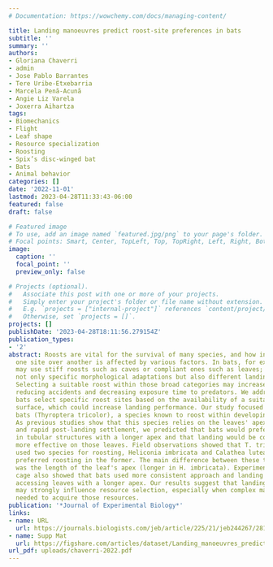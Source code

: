 ```yaml
---
# Documentation: https://wowchemy.com/docs/managing-content/

title: Landing manoeuvres predict roost-site preferences in bats
subtitle: ''
summary: ''
authors:
- Gloriana Chaverri
- admin
- Jose Pablo Barrantes
- Tere Uribe-Etxebarria
- Marcela Penã-Acunã
- Angie Liz Varela
- Joxerra Aihartza
tags:
- Biomechanics
- Flight
- Leaf shape
- Resource specialization
- Roosting
- Spix’s disc-winged bat
- Bats
- Animal behavior
categories: []
date: '2022-11-01'
lastmod: 2023-04-28T11:33:43-06:00
featured: false
draft: false

# Featured image
# To use, add an image named `featured.jpg/png` to your page's folder.
# Focal points: Smart, Center, TopLeft, Top, TopRight, Left, Right, BottomLeft, Bottom, BottomRight.
image:
  caption: ''
  focal_point: ''
  preview_only: false

# Projects (optional).
#   Associate this post with one or more of your projects.
#   Simply enter your project's folder or file name without extension.
#   E.g. `projects = ["internal-project"]` references `content/project/deep-learning/index.md`.
#   Otherwise, set `projects = []`.
projects: []
publishDate: '2023-04-28T18:11:56.279154Z'
publication_types:
- '2'
abstract: Roosts are vital for the survival of many species, and how individuals choose
  one site over another is affected by various factors. In bats, for example, species
  may use stiff roosts such as caves or compliant ones such as leaves; each type requires
  not only specific morphological adaptations but also different landing manoeuvres.
  Selecting a suitable roost within those broad categories may increase landing performance,
  reducing accidents and decreasing exposure time to predators. We addressed whether
  bats select specific roost sites based on the availability of a suitable landing
  surface, which could increase landing performance. Our study focused on Spix's disc-winged
  bats (Thyroptera tricolor), a species known to roost within developing tubular leaves.
  As previous studies show that this species relies on the leaves' apex for safe landing
  and rapid post-landing settlement, we predicted that bats would prefer to roost
  in tubular structures with a longer apex and that landing would be consistently
  more effective on those leaves. Field observations showed that T. tricolor predominantly
  used two species for roosting, Heliconia imbricata and Calathea lutea, but they
  preferred roosting in the former. The main difference between these two plant species
  was the length of the leaf's apex (longer in H. imbricata). Experiments in a flight
  cage also showed that bats used more consistent approach and landing tactics when
  accessing leaves with a longer apex. Our results suggest that landing mechanics
  may strongly influence resource selection, especially when complex manoeuvres are
  needed to acquire those resources.
publication: '*Journal of Experimental Biology*'
links:
- name: URL
  url: https://journals.biologists.com/jeb/article/225/21/jeb244267/281777/Landing-manoeuvres-predict-roost-site-preferences
- name: Supp Mat
  url: https://figshare.com/articles/dataset/Landing_manoeuvres_predict_roost-site_preferences_in_bats/20186807/2
url_pdf: uploads/chaverri-2022.pdf
---
```

